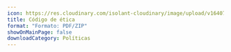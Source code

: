 ```yaml
---
icon: https://res.cloudinary.com/isolant-cloudinary/image/upload/v1640779739/website-2021/about-us/isolant-aislantes-icono-trabajo.svg
title: Código de ética
format: "Formato: PDF/ZIP"
showOnMainPage: false
downloadCategory: Políticas
---
```

